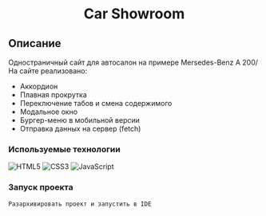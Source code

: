 <h1 align="center">Car Showroom</h1>

## Описание
Одностраничный сайт для автосалон на примере Mersedes-Benz A 200/
На сайте реализовано:
+ Аккордион
+ Плавная прокрутка 
+ Переключение табов и смена содержимого
+ Модальное окно
+ Бургер-меню в мобильной версии
+ Отправка данных на сервер (fetch)

### Используемые технологии
![HTML5](https://img.shields.io/badge/-HTML5-black?style=flat-square&logo=html5&logoColor=html)
![CSS3](https://img.shields.io/badge/-CSS3-black?style=flat-square&logo=css3&logoColor=css3)
![JavaScript](https://img.shields.io/badge/-JavaScript-black?style=flat-square&logo=javascript)

### Запуск проекта
```
Разархивировать проект и запустить в IDE
```
